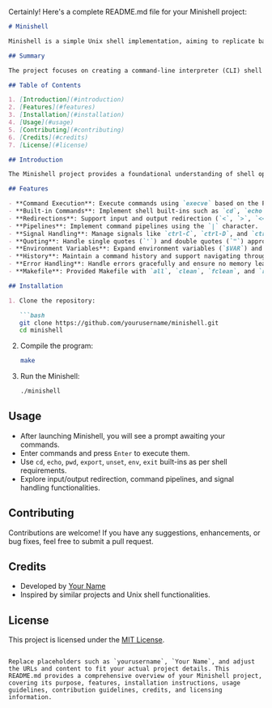 Certainly! Here's a complete README.md file for your Minishell project:

```markdown
# Minishell

Minishell is a simple Unix shell implementation, aiming to replicate basic functionalities similar to bash.

## Summary

The project focuses on creating a command-line interpreter (CLI) shell that supports various commands, manages processes, and handles input/output redirection.

## Table of Contents

1. [Introduction](#introduction)
2. [Features](#features)
3. [Installation](#installation)
4. [Usage](#usage)
5. [Contributing](#contributing)
6. [Credits](#credits)
7. [License](#license)

## Introduction

The Minishell project provides a foundational understanding of shell operations, including process management, command execution, and input/output handling in Unix-like systems. It is a part of the curriculum designed to enhance proficiency in C programming and Unix system calls.

## Features

- **Command Execution**: Execute commands using `execve` based on the PATH variable.
- **Built-in Commands**: Implement shell built-ins such as `cd`, `echo`, `pwd`, `export`, `unset`, `env`, and `exit`.
- **Redirections**: Support input and output redirection (`<`, `>`, `<<`, `>>`).
- **Pipelines**: Implement command pipelines using the `|` character.
- **Signal Handling**: Manage signals like `ctrl-C`, `ctrl-D`, and `ctrl-\`.
- **Quoting**: Handle single quotes (`'`) and double quotes (`"`) appropriately.
- **Environment Variables**: Expand environment variables (`$VAR`) and special variables like `$?`.
- **History**: Maintain a command history and support navigating through it using arrow keys.
- **Error Handling**: Handle errors gracefully and ensure no memory leaks.
- **Makefile**: Provided Makefile with `all`, `clean`, `fclean`, and `re` rules for easy compilation and cleanup.

## Installation

1. Clone the repository:

   ```bash
   git clone https://github.com/yourusername/minishell.git
   cd minishell
   ```

2. Compile the program:

   ```bash
   make
   ```

3. Run the Minishell:

   ```bash
   ./minishell
   ```

## Usage

- After launching Minishell, you will see a prompt awaiting your commands.
- Enter commands and press `Enter` to execute them.
- Use `cd`, `echo`, `pwd`, `export`, `unset`, `env`, `exit` built-ins as per shell requirements.
- Explore input/output redirection, command pipelines, and signal handling functionalities.

## Contributing

Contributions are welcome! If you have any suggestions, enhancements, or bug fixes, feel free to submit a pull request.

## Credits

- Developed by [Your Name](https://github.com/yourusername)
- Inspired by similar projects and Unix shell functionalities.

## License

This project is licensed under the [MIT License](LICENSE).
```

Replace placeholders such as `yourusername`, `Your Name`, and adjust the URLs and content to fit your actual project details. This README.md provides a comprehensive overview of your Minishell project, covering its purpose, features, installation instructions, usage guidelines, contribution guidelines, credits, and licensing information.
